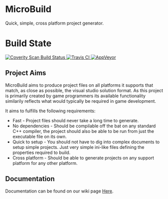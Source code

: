 # MicroBuild
Quick, simple, cross platform project generator.

# Build State
<a href="https://scan.coverity.com/projects/tleonarduk-microbuild">
  <img alt="Coverity Scan Build Status"
       src="https://scan.coverity.com/projects/9720/badge.svg?flat=1"/>
</a>
<a href="https://travis-ci.org/TLeonardUK/MicroBuild">
  <img alt="Travis CI"
       src="https://travis-ci.org/TLeonardUK/MicroBuild.svg?branch=master"/>
</a>
<a href="https://ci.appveyor.com/project/TLeonardUK/microbuild">
  <img alt="AppVeyor"
       src="https://ci.appveyor.com/api/projects/status/dufpylwdhvinr7m7?svg=true"/>
</a>

## Project Aims
MicroBuild aims to produce project files on all platforms it supports that match, as close as possible, the visual studio solution format. As this project is primarily created by game programmers its available functionality similarily reflects what would typically be required in game development.

It aims to  fulfills the following requirements:

+ Fast - Project files should never take a long time to generate.
+ No dependencies - Should be compilable off the bat on any standard C++ compiler, the project should also be able to be run from just the executable file on its own.
+ Quick to setup - You should not have to dig into complex documents to setup simple projects. Just very simple ini-like files defining the properties required to build.
+ Cross platform - Should be able to generate projects on any support platform for any other platform.

## Documentation
Documentation can be found on our wiki page <a href="https://github.com/TLeonardUK/MicroBuild/wiki">Here</a>.
